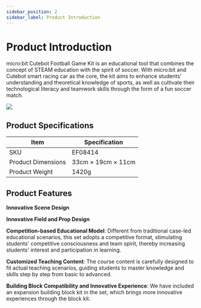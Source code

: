 ```yaml
---
sidebar_position: 2
sidebar_label: Product Introduction
---
```


# Product Introduction

micro:bit Cutebot Football Game Kit is an educational tool that combines the concept of STEAM education with the spirit of soccer. With micro:bit and Cutebot smart racing car as the core, the kit aims to enhance students' understanding and theoretical knowledge of sports, as well as cultivate their technological literacy and teamwork skills through the form of a fun soccer match.

![](https://wiki-media-ef.oss-cn-hongkong.aliyuncs.com/docs/microbit/interesting-case/cutebot-fun-football-game-kit/cases-libraries/images/cutebot-football-game.png)


## Product Specifications

| **Item** | **Specification** |
| --- | --- |
| SKU | EF08414 |
| Product Dimensions | 33cm × 19cm × 11cm |
| Product Weight | 1420g |

## Product Features

**Innovative Scene Design**

**Innovative Field and Prop Design**

**Competition-based Educational Model**: Different from traditional case-led educational scenarios, this set adopts a competitive format, stimulating students' competitive consciousness and team spirit, thereby increasing students' interest and participation in learning.

**Customized Teaching Content**: The course content is carefully designed to fit actual teaching scenarios, guiding students to master knowledge and skills step by step from basic to advanced.

**Building Block Compatibility and Innovative Experience**: We have included an expansion building block kit in the set, which brings more innovative experiences through the block kit.
